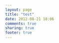 ```yaml
---
layout: page
title: "test"
date: 2012-08-21 18:06
comments: true
sharing: true
footer: true
---
```

